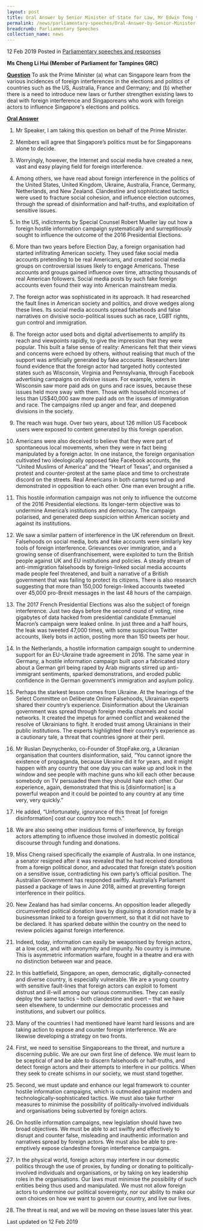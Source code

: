 ```yaml
---
layout: post
title: Oral Answer by Senior Minister of State for Law, Mr Edwin Tong to Parliamentary Question on Foreign Interference
permalink: /news/parliamentary-speeches/Oral-Answer-by-Senior-Minister-of-State-for-Law-Edwin-Tong-to-Parliamentary-Question-on-Foreign-Interference
breadcrumb: Parliamentary Speeches
collection_name: news
---
```


12 Feb 2019 Posted in [Parliamentary speeches and responses](/news/parliamentary-speeches)

**Ms Cheng Li Hui (Member of Parliament for Tampines GRC)**

**<u>Question</u>**
To ask the Prime Minister (a) what can Singapore learn from the various incidences of foreign interferences in the elections and politics of countries such as the US, Australia, France and Germany; and (b) whether there is a need to introduce new laws or further strengthen existing laws to deal with foreign interference and Singaporeans who work with foreign actors to influence Singapore's elections and politics.


**<u>Oral Answer</u>**

1. Mr Speaker, I am taking this question on behalf of the Prime Minister.

2. Members will agree that Singapore’s politics must be for Singaporeans alone to decide. 
 
3. Worryingly, however, the Internet and social media have created a new, vast and easy playing field for foreign interference.
 
4. Among others, we have read about foreign interference in the politics of the United States, United Kingdom, Ukraine, Australia, France, Germany, Netherlands, and New Zealand. Clandestine and sophisticated tactics were used to fracture social cohesion, and influence election outcomes, through the spread of disinformation and half-truths, and exploitation of sensitive issues.
 
5. In the US, indictments by Special Counsel Robert Mueller lay out how a foreign hostile information campaign systematically and surreptitiously sought to influence the outcome of the 2016 Presidential Elections. 
 
6. More than two years before Election Day, a foreign organisation had started infiltrating American society. They used fake social media accounts pretending to be real Americans, and created social media groups on controversial issues likely to engage Americans. These accounts and groups gained influence over time, attracting thousands of real American followers. Social media posts by such fake foreign accounts even found their way into American mainstream media.
 
7. The foreign actor was sophisticated in its approach. It had researched the fault lines in American society and politics, and drove wedges along these lines. Its social media accounts spread falsehoods and false narratives on divisive socio-political issues such as race, LGBT rights, gun control and immigration.
 
8. The foreign actor used bots and digital advertisements to amplify its reach and viewpoints rapidly, to give the impression that they were popular. This built a false sense of reality: Americans felt that their views and concerns were echoed by others, without realising that much of the support was artificially generated by fake accounts.  Researchers later found evidence that the foreign actor had targeted hotly contested states such as Wisconsin, Virginia and Pennsylvania, through Facebook advertising campaigns on divisive issues. For example, voters in Wisconsin saw more paid ads on guns and race issues, because these issues held more sway with them. Those with household incomes of less than US$40,000 saw more paid ads on the issues of immigration and race.  The campaigns riled up anger and fear, and deepened divisions in the society.
 
9. The reach was huge. Over two years, about 126 million US Facebook users were exposed to content generated by this foreign operation.
 
10. Americans were also deceived to believe that they were part of spontaneous local movements, when they were in fact being manipulated by a foreign actor. In one instance, the foreign organisation cultivated two ideologically opposed fake Facebook accounts, the “United Muslims of America” and the “Heart of Texas”, and organised a protest and counter-protest at the same place and time to orchestrate discord on the streets. Real Americans in both camps turned up and demonstrated in opposition to each other. One man even brought a rifle.   
 
11. This hostile information campaign was not only to influence the outcome of the 2016 Presidential elections. Its longer-term objective was to undermine America’s institutions and democracy. The campaign polarised, and generated deep suspicion within American society and against its institutions.
 
12. We saw a similar pattern of interference in the UK referendum on Brexit. Falsehoods on social media, bots and fake accounts were similarly key tools of foreign interference. Grievances over immigration, and a growing sense of disenfranchisement, were exploited to turn the British people against UK and EU institutions and policies. A steady stream of anti-immigration falsehoods by foreign-linked social media accounts made people feel threatened, and built a narrative of a British government that was failing to protect its citizens. There is also research suggesting that more than 150,000 foreign-linked accounts tweeted over 45,000 pro-Brexit messages in the last 48 hours of the campaign.
 
13. The 2017 French Presidential Elections was also the subject of foreign interference. Just two days before the second round of voting, nine gigabytes of data hacked from presidential candidate Emmanuel Macron’s campaign were leaked online. In just three and a half hours, the leak was tweeted 47,000 times, with some suspicious Twitter accounts, likely bots in action, posting more than 150 tweets per hour.
 
14. In the Netherlands, a hostile information campaign sought to undermine support for an EU-Ukraine trade agreement in 2016.  The same year in Germany, a hostile information campaign built upon a fabricated story about a German girl being raped by Arab migrants stirred up anti-immigrant sentiments, sparked demonstrations, and eroded public confidence in the German government’s immigration and asylum policy.
 
15. Perhaps the starkest lesson comes from Ukraine. At the hearings of the Select Committee on Deliberate Online Falsehoods, Ukrainian experts shared their country’s experience. Disinformation about the Ukrainian government was spread through foreign media channels and social networks. It created the impetus for armed conflict and weakened the resolve of Ukrainians to fight. It eroded trust among Ukrainians in their public institutions. The experts highlighted their country’s experience as a cautionary tale, a threat that countries ignore at their peril.
 
16. Mr Ruslan Deynychenko, co-Founder of StopFake.org, a Ukranian organisation that counters disinformation, said, “You cannot ignore the existence of propaganda, because Ukraine did it for years, and it might happen with any country that one day you can wake up and look in the window and see people with machine guns who kill each other because somebody on TV persuaded them they should hate each other. Our experience, again, demonstrated that this is [disinformation] is a powerful weapon and it could be pointed to any country at any time very, very quickly.”
 
17. He added, “Unfortunately, ignorance of this threat [of foreign disinformation] cost our country too much.”
 
18. We are also seeing other insidious forms of interference, by foreign actors attempting to influence those involved in domestic political discourse through funding and donations.
 
19. Miss Cheng raised specifically the example of Australia.  In one instance, a senator resigned after it was revealed that he had received donations from a foreign political donor, and advocated that foreign state’s position on a sensitive issue, contradicting his own party’s official position. The Australian Government has responded swiftly. Australia’s Parliament passed a package of laws in June 2018, aimed at preventing foreign interference in their politics. 
 
20. New Zealand has had similar concerns. An opposition leader allegedly circumvented political donation laws by disguising a donation made by a businessman linked to a foreign government, so that it did not have to be declared. It has sparked debate within the country on the need to review policies against foreign interference.
 
21. Indeed, today, information can easily be weaponised by foreign actors, at a low cost, and with anonymity and impunity.  No country is immune. This is asymmetric information warfare, fought in a theatre and era with no distinction between war and peace. 
 
22. In this battlefield, Singapore, an open, democratic, digitally-connected and diverse country, is especially vulnerable.  We are a young country with sensitive fault-lines that foreign actors can exploit to foment distrust and ill-will among our various communities.  They can easily deploy the same tactics – both clandestine and overt – that we have seen elsewhere, to undermine our democratic processes and institutions, and subvert our politics. 
 
23. Many of the countries I had mentioned have learnt hard lessons and are taking action to expose and counter foreign interference.  We are likewise developing a strategy on two fronts.
 
24. First, we need to sensitise Singaporeans to the threat, and nurture a discerning public.  We are our own first line of defence.  We must learn to be sceptical of and be able to discern falsehoods or half-truths, and detect foreign actors and their attempts to interfere in our politics.  When they seek to create schisms in our society, we must stand together.
 
25. Second, we must update and enhance our legal framework to counter hostile information campaigns, which is outmoded against modern and technologically-sophisticated tactics. We must also take further measures to minimise the possibility of politically-involved individuals and organisations being subverted by foreign actors. 
 
26. On hostile information campaigns, new legislation should have two broad objectives. We must be able to act swiftly and effectively to disrupt and counter false, misleading and inauthentic information and narratives spread by foreign actors.  We must also be able to pre-emptively expose clandestine foreign interference campaigns.
 
27. In the physical world, foreign actors may interfere in our domestic politics through the use of proxies, by funding or donating to politically-involved individuals and organisations, or by taking on key leadership roles in the organisations.  Our laws must minimise the possibility of such entities being thus used and manipulated. We must not allow foreign actors to undermine our political sovereignty, nor our ability to make our own choices on how we want to govern our country, and live our lives.   
 
28. The threat is real, and we will be moving on these issues later this year.

<p class="right-side-updated">Last updated on 12 Feb 2019</p>

